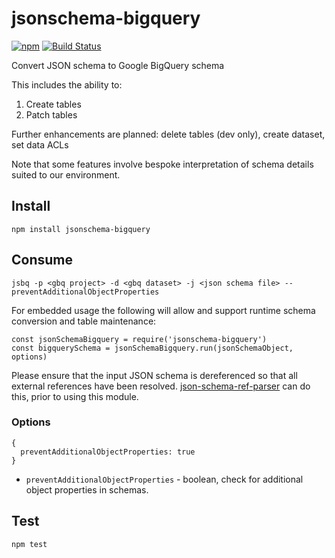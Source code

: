 # jsonschema-bigquery

[![npm](https://img.shields.io/npm/v/jsonschema-bigquery.svg)](https://www.npmjs.com/package/jsonschema-bigquery)
[![Build Status](https://travis-ci.com/thedumbterminal/jsonschema-bigquery.svg?branch=master)](https://travis-ci.com/github/thedumbterminal/jsonschema-bigquery)

Convert JSON schema to Google BigQuery schema

This includes the ability to:

1. Create tables
1. Patch tables

Further enhancements are planned: delete tables (dev only), create dataset, set data ACLs

Note that some features involve bespoke interpretation of schema details suited to our environment.

## Install

    npm install jsonschema-bigquery

## Consume

    jsbq -p <gbq project> -d <gbq dataset> -j <json schema file> --preventAdditionalObjectProperties

For embedded usage the following will allow and support runtime schema conversion and table maintenance:

    const jsonSchemaBigquery = require('jsonschema-bigquery')
    const bigquerySchema = jsonSchemaBigquery.run(jsonSchemaObject, options)

Please ensure that the input JSON schema is dereferenced so that all external references have been resolved. [json-schema-ref-parser](https://www.npmjs.com/package/json-schema-ref-parser) can do this, prior to using this module.

### Options

```
{
  preventAdditionalObjectProperties: true
}
```

* `preventAdditionalObjectProperties` - boolean, check for additional object properties in schemas.

## Test

    npm test
